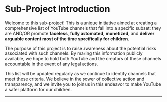 # Sub-Project Introduction

Welcome to this sub-project! This is a unique initiative aimed at creating a comprehensive list of YouTube channels that fall into a specific subset: they are AND/OR promote  **faceless**, **fully automated**, **monetized**, and **deliver arguable content most of the time specifically for children**.

The purpose of this project is to raise awareness about the potential risks associated with such channels. By making this information publicly available, we hope to hold both YouTube and the creators of these channels accountable in the event of any legal actions.

This list will be updated regularly as we continue to identify channels that meet these criteria. We believe in the power of collective action and transparency, and we invite you to join us in this endeavor to make YouTube a safer platform for our children.

---
